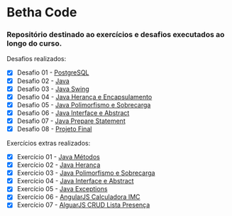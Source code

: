 # Betha Code

### Repositório destinado ao exercícios e desafios executados ao longo do curso.


Desafios realizados:
- [X] Desafio 01 - [PostgreSQL](desafio/1/)
- [X] Desafio 02 - [Java](desafio/2/)
- [X] Desafio 03 - [Java Swing](desafio/3/)
- [X] Desafio 04 - [Java Herança e Encapsulamento](desafio/4/)
- [X] Desafio 05 - [Java Polimorfismo e Sobrecarga](desafio/5/)
- [X] Desafio 06 - [Java Interface e Abstract](desafio/6/)
- [X] Desafio 07 - [Java Prepare Statement](desafio/7/)
- [X] Desafio 08 - [Projeto Final](desafio/8/)

Exercícios extras realizados:
- [X] Exercício 01 - [Java Métodos](extra/1/)
- [X] Exercício 02 - [Java Herança](extra/2/)
- [X] Exercício 03 - [Java Polimorfismo e Sobrecarga](extra/3/)
- [X] Exercício 04 - [Java Interface e Abstract](extra/4/)
- [X] Exercício 05 - [Java Exceptions](extra/5/)
- [X] Exercício 06 - [AngularJS Calculadora IMC](extra/6/)
- [X] Exercício 07 - [AlguarJS CRUD Lista Presença](extra/7/)
